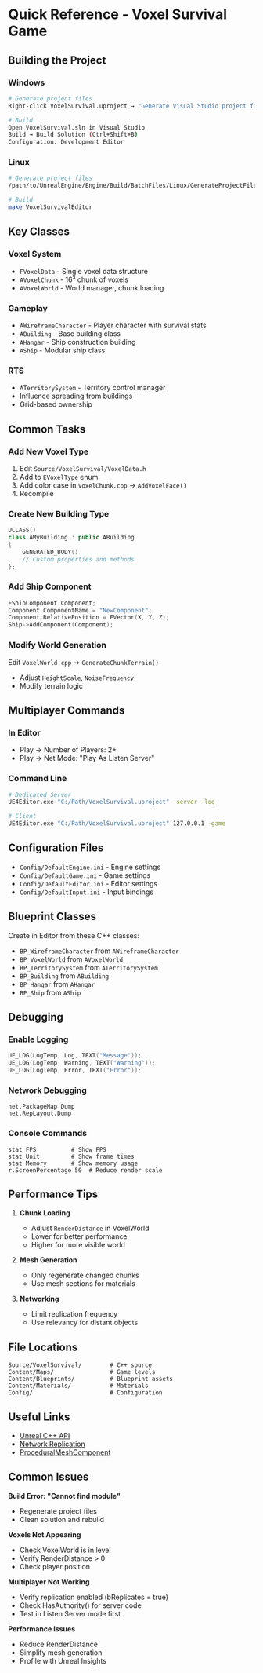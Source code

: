 # Quick Reference - Voxel Survival Game

## Building the Project

### Windows
```bash
# Generate project files
Right-click VoxelSurvival.uproject → "Generate Visual Studio project files"

# Build
Open VoxelSurvival.sln in Visual Studio
Build → Build Solution (Ctrl+Shift+B)
Configuration: Development Editor
```

### Linux
```bash
# Generate project files
/path/to/UnrealEngine/Engine/Build/BatchFiles/Linux/GenerateProjectFiles.sh -project="/path/to/VoxelSurvival.uproject" -game -engine

# Build
make VoxelSurvivalEditor
```

## Key Classes

### Voxel System
- `FVoxelData` - Single voxel data structure
- `AVoxelChunk` - 16³ chunk of voxels
- `AVoxelWorld` - World manager, chunk loading

### Gameplay
- `AWireframeCharacter` - Player character with survival stats
- `ABuilding` - Base building class
- `AHangar` - Ship construction building
- `AShip` - Modular ship class

### RTS
- `ATerritorySystem` - Territory control manager
- Influence spreading from buildings
- Grid-based ownership

## Common Tasks

### Add New Voxel Type
1. Edit `Source/VoxelSurvival/VoxelData.h`
2. Add to `EVoxelType` enum
3. Add color case in `VoxelChunk.cpp` → `AddVoxelFace()`
4. Recompile

### Create New Building Type
```cpp
UCLASS()
class AMyBuilding : public ABuilding
{
    GENERATED_BODY()
    // Custom properties and methods
};
```

### Add Ship Component
```cpp
FShipComponent Component;
Component.ComponentName = "NewComponent";
Component.RelativePosition = FVector(X, Y, Z);
Ship->AddComponent(Component);
```

### Modify World Generation
Edit `VoxelWorld.cpp` → `GenerateChunkTerrain()`
- Adjust `HeightScale`, `NoiseFrequency`
- Modify terrain logic

## Multiplayer Commands

### In Editor
- Play → Number of Players: 2+
- Play → Net Mode: "Play As Listen Server"

### Command Line
```bash
# Dedicated Server
UE4Editor.exe "C:/Path/VoxelSurvival.uproject" -server -log

# Client
UE4Editor.exe "C:/Path/VoxelSurvival.uproject" 127.0.0.1 -game
```

## Configuration Files

- `Config/DefaultEngine.ini` - Engine settings
- `Config/DefaultGame.ini` - Game settings  
- `Config/DefaultEditor.ini` - Editor settings
- `Config/DefaultInput.ini` - Input bindings

## Blueprint Classes

Create in Editor from these C++ classes:
- `BP_WireframeCharacter` from `AWireframeCharacter`
- `BP_VoxelWorld` from `AVoxelWorld`
- `BP_TerritorySystem` from `ATerritorySystem`
- `BP_Building` from `ABuilding`
- `BP_Hangar` from `AHangar`
- `BP_Ship` from `AShip`

## Debugging

### Enable Logging
```cpp
UE_LOG(LogTemp, Log, TEXT("Message"));
UE_LOG(LogTemp, Warning, TEXT("Warning"));
UE_LOG(LogTemp, Error, TEXT("Error"));
```

### Network Debugging
```
net.PackageMap.Dump
net.RepLayout.Dump
```

### Console Commands
```
stat FPS          # Show FPS
stat Unit         # Show frame times
stat Memory       # Show memory usage
r.ScreenPercentage 50  # Reduce render scale
```

## Performance Tips

1. **Chunk Loading**
   - Adjust `RenderDistance` in VoxelWorld
   - Lower for better performance
   - Higher for more visible world

2. **Mesh Generation**
   - Only regenerate changed chunks
   - Use mesh sections for materials

3. **Networking**
   - Limit replication frequency
   - Use relevancy for distant objects

## File Locations

```
Source/VoxelSurvival/        # C++ source
Content/Maps/                # Game levels
Content/Blueprints/          # Blueprint assets
Content/Materials/           # Materials
Config/                      # Configuration
```

## Useful Links

- [Unreal C++ API](https://docs.unrealengine.com/5.0/en-US/API/)
- [Network Replication](https://docs.unrealengine.com/5.0/en-US/networking-overview-for-unreal-engine/)
- [ProceduralMeshComponent](https://docs.unrealengine.com/5.0/en-US/API/Plugins/ProceduralMeshComponent/)

## Common Issues

**Build Error: "Cannot find module"**
- Regenerate project files
- Clean solution and rebuild

**Voxels Not Appearing**
- Check VoxelWorld is in level
- Verify RenderDistance > 0
- Check player position

**Multiplayer Not Working**
- Verify replication enabled (bReplicates = true)
- Check HasAuthority() for server code
- Test in Listen Server mode first

**Performance Issues**
- Reduce RenderDistance
- Simplify mesh generation
- Profile with Unreal Insights
